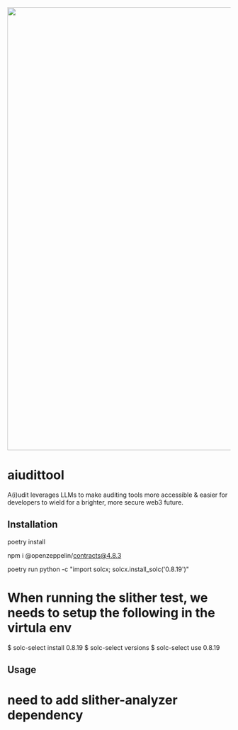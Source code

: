 <img src="./assets/aiudittool-logo-full.png" width="1000">

# aiudittool
A(i)udit leverages LLMs to make auditing tools more accessible &amp; easier for developers to wield for a brighter, more secure web3 future.



## Installation
poetry install

npm i @openzeppelin/contracts@4.8.3

poetry run python -c "import solcx; solcx.install_solc('0.8.19')"

# When running the slither test, we needs to setup the following in the virtula env
$ solc-select install 0.8.19
$ solc-select versions
$ solc-select use 0.8.19
## Usage

# need to add slither-analyzer dependency
